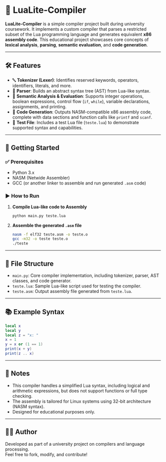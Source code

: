 
# 🧠 LuaLite-Compiler

**LuaLite-Compiler** is a simple compiler project built during university coursework. It implements a custom compiler that parses a restricted subset of the Lua programming language and generates equivalent **x86 assembly code**. This educational project showcases core concepts of **lexical analysis**, **parsing**, **semantic evaluation**, and **code generation**.

---

## 🛠️ Features

- 🔤 **Tokenizer (Lexer)**: Identifies reserved keywords, operators, identifiers, literals, and more.
- 🌳 **Parser**: Builds an abstract syntax tree (AST) from Lua-like syntax.
- 🧠 **Semantic Analysis & Evaluation**: Supports integer operations, boolean expressions, control flow (`if`, `while`), variable declarations, assignments, and printing.
- 🧾 **Code Generation**: Outputs NASM-compatible x86 assembly code, complete with data sections and function calls like `printf` and `scanf`.
- 🎯 **Test File**: Includes a test Lua file (`teste.lua`) to demonstrate supported syntax and capabilities.

---

## 🚀 Getting Started

### ✅ Prerequisites
- Python 3.x
- NASM (Netwide Assembler)
- GCC (or another linker to assemble and run generated `.asm` code)

### ▶️ How to Run

1. **Compile Lua-like code to Assembly**
   ```bash
   python main.py teste.lua
   ```

2. **Assemble the generated `.asm` file**
   ```bash
   nasm -f elf32 teste.asm -o teste.o
   gcc -m32 -o teste teste.o
   ./teste
   ```

---

## 📂 File Structure

- `main.py`: Core compiler implementation, including tokenizer, parser, AST classes, and code generator.
- `teste.lua`: Sample Lua-like script used for testing the compiler.
- `teste.asm`: Output assembly file generated from `teste.lua`.

---

## 📚 Example Syntax

```lua
local x
local y
local z = "x: "
x = 1
y = x or (1 == 1)
print(x + y)
print(z .. x)
```

---

## 📎 Notes

- This compiler handles a simplified Lua syntax, including logical and arithmetic expressions, but does not support functions or full type checking.
- The assembly is tailored for Linux systems using 32-bit architecture (NASM syntax).
- Designed for educational purposes only.

---

## 👨‍💻 Author

Developed as part of a university project on compilers and language processing.  
Feel free to fork, modify, and contribute!
